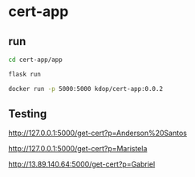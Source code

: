 # cert-app

## run

```bash
cd cert-app/app

flask run
```

```bash
docker run -p 5000:5000 kdop/cert-app:0.0.2
```

## Testing

<http://127.0.0.1:5000/get-cert?p=Anderson%20Santos>

<http://127.0.0.1:5000/get-cert?p=Maristela>

<http://13.89.140.64:5000/get-cert?p=Gabriel>